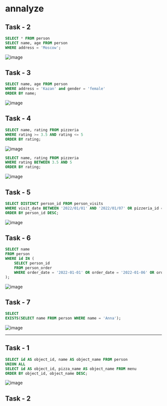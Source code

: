 # annalyze

## Task - 2

```sql
SELECT * FROM person
SELECT name, age FROM person
WHERE address = 'Moscow';
```
![image](https://github.com/rusinadaria/annalyze/assets/112808317/cb0304df-e6bf-4221-93fe-661e5c4a1b00)

## Task - 3

```sql
SELECT name, age FROM person
WHERE address = 'Kazan' and gender = 'female'
ORDER BY name;
```
![image](https://github.com/rusinadaria/annalyze/assets/112808317/c2f798d2-11e2-4d5d-ae53-43fe89585a1d)

## Task - 4

```sql
SELECT name, rating FROM pizzeria
WHERE rating >= 3.5 AND rating <= 5
ORDER BY rating;
```
![image](https://github.com/rusinadaria/annalyze/assets/112808317/26831388-0a71-45b5-aa90-9979dd955b0f)

```sql
SELECT name, rating FROM pizzeria
WHERE rating BETWEEN 3.5 AND 5 
ORDER BY rating;
```
![image](https://github.com/rusinadaria/annalyze/assets/112808317/86773ee1-9e9a-4833-8419-154bfcce1001)

## Task - 5

```sql
SELECT DISTINCT person_id FROM person_visits
WHERE visit_date BETWEEN '2022/01/01' AND '2022/01/07' OR pizzeria_id = 2
ORDER BY person_id DESC;
```
![image](https://github.com/rusinadaria/annalyze/assets/112808317/396468a5-f0c8-46e8-8b32-a904f6e49d64)

## Task - 6

```sql
SELECT name
FROM person
WHERE id IN (
	SELECT person_id 
	FROM person_order
	WHERE order_date = '2022-01-01' OR order_date = '2022-01-06' OR order_date = '2022-01-09'
);
```
![image](https://github.com/rusinadaria/annalyze/assets/112808317/0842bd6f-a722-428b-9b9e-326c8b10fa42)

## Task - 7

```sql
SELECT 
EXISTS(SELECT name FROM person WHERE name = 'Anna');
```
![image](https://github.com/rusinadaria/annalyze/assets/112808317/477f59ab-fca8-4eae-a573-536d76934ad4)

------------------------------------------------

## Task - 1

```sql
SELECT id AS object_id, name AS object_name FROM person
UNION ALL
SELECT id AS object_id, pizza_name AS object_name FROM menu
ORDER BY object_id, object_name DESC;
```
![image](https://github.com/rusinadaria/annalyze/assets/112808317/12e0db4e-11a5-421b-9794-fd4697845eb0)

## Task - 2



